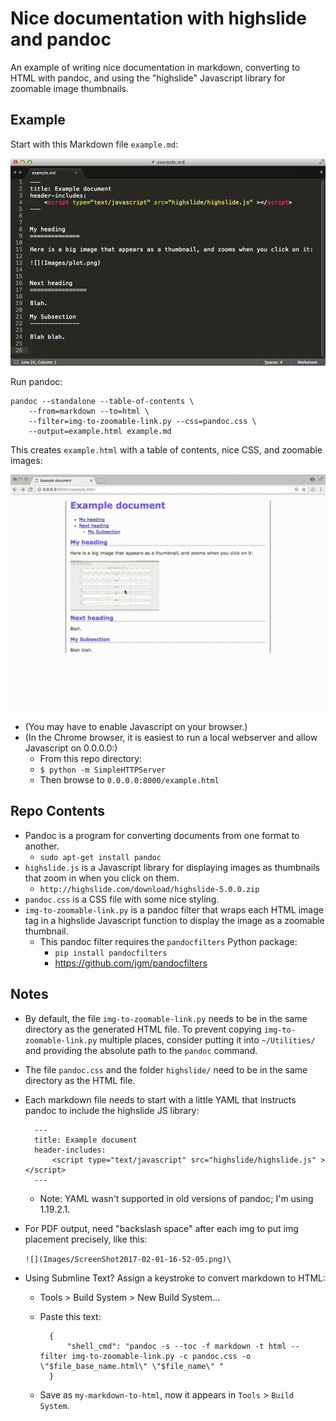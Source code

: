 # Nice documentation with highslide and pandoc

An example of writing nice documentation in markdown, converting to HTML with pandoc, and using the "highslide" Javascript library for zoomable image thumbnails.


Example
----------


Start with this Markdown file `example.md`:

![](Images/2017-08-04-11-35-45.png)

Run pandoc:

    pandoc --standalone --table-of-contents \
        --from=markdown --to=html \
        --filter=img-to-zoomable-link.py --css=pandoc.css \
        --output=example.html example.md

This creates `example.html` with a table of contents, nice CSS, and zoomable images:

![](Images/highslide-example.gif)

- (You may have to enable Javascript on your browser.)
- (In the Chrome browser, it is easiest to run a local webserver and allow Javascript on 0.0.0.0:) 
    - From this repo directory:
    - `$ python -m SimpleHTTPServer`
    - Then browse to `0.0.0.0:8000/example.html`


Repo Contents
---------------

- Pandoc is a program for converting documents from one format to another.
    - `sudo apt-get install pandoc`
- `highslide.js` is a Javascript library for displaying images as thumbnails that zoom in when you click on them.
    - `http://highslide.com/download/highslide-5.0.0.zip`
- `pandoc.css` is a CSS file with some nice styling.
- `img-to-zoomable-link.py` is a pandoc filter that wraps each HTML image tag in a highslide Javascript function to display the image as a zoomable thumbnail.
    - This pandoc filter requires the `pandocfilters` Python package:
        - `pip install pandocfilters`
        - <https://github.com/jgm/pandocfilters>



Notes
------

- By default, the file `img-to-zoomable-link.py` needs to be in the same directory as the generated HTML file. To prevent copying `img-to-zoomable-link.py` multiple places, consider putting it into `~/Utilities/` and providing the absolute path to the `pandoc` command.

- The file `pandoc.css` and the folder `highslide/` need to be in the same directory as the HTML file.

- Each markdown file needs to start with a little YAML that instructs pandoc to include the highslide JS library:

        ---
        title: Example document
        header-includes:
            <script type="text/javascript" src="highslide/highslide.js" ></script>
        ---

    - Note: YAML wasn't supported in old versions of pandoc; I'm using 1.19.2.1.

- For PDF output, need "backslash space" after each img to put img placement precisely, like this:

    `![](Images/ScreenShot2017-02-01-16-52-05.png)\ `

- Using Submline Text? Assign a keystroke to convert markdown to HTML:
    - Tools > Build System > New Build System...
    - Paste this text:

            {
                "shell_cmd": "pandoc -s --toc -f markdown -t html --filter img-to-zoomable-link.py -c pandoc.css -o \"$file_base_name.html\" \"$file_name\" " 
            }

    - Save as `my-markdown-to-html`, now it appears in `Tools` > `Build System`.
